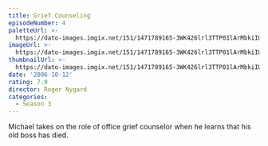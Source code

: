 ```yaml
---
title: Grief Counseling
episodeNumber: 4
paletteUrl: >-
  https://dato-images.imgix.net/151/1471789165-3WK426lrl3TTP01lArMbkiIUJMD.jpg?auto=enhance&ch=DPR%2CWidth&palette=json
imageUrl: >-
  https://dato-images.imgix.net/151/1471789165-3WK426lrl3TTP01lArMbkiIUJMD.jpg?auto=compress%2Cformat&ch=DPR%2CWidth&w=500
thumbnailUrl: >-
  https://dato-images.imgix.net/151/1471789165-3WK426lrl3TTP01lArMbkiIUJMD.jpg?auto=enhance&ch=DPR%2CWidth&fit=crop&fm=jpg&h=280&w=500
date: '2006-10-12'
rating: 7.9
director: Roger Nygard
categories:
  - Season 3
---
```


Michael takes on the role of office grief counselor when he learns that his old boss has died.